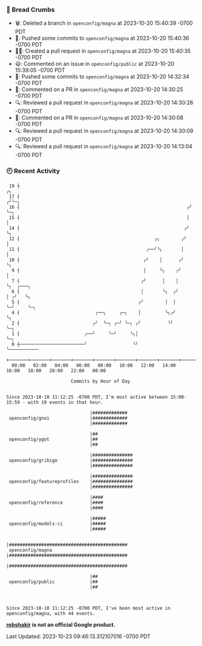 ### 🍞 Bread Crumbs

 * 🗑: Deleted a branch in `openconfig/magna` at 2023-10-20 15:40:39 -0700 PDT
 * 🚢: Pushed some commits to `openconfig/magna` at 2023-10-20 15:40:36 -0700 PDT
 * ✍🏼: Created a pull request in `openconfig/magna` at 2023-10-20 15:40:35 -0700 PDT
 * 😃: Commented on an issue in `openconfig/public` at 2023-10-20 15:39:05 -0700 PDT
 * 🚢: Pushed some commits to `openconfig/magna` at 2023-10-20 14:32:34 -0700 PDT
 * 💬: Commented on a PR in  `openconfig/magna` at 2023-10-20 14:30:25 -0700 PDT
 * 🔍: Reviewed a pull request in  `openconfig/magna` at 2023-10-20 14:30:26 -0700 PDT
 * 💬: Commented on a PR in  `openconfig/magna` at 2023-10-20 14:30:08 -0700 PDT
 * 🔍: Reviewed a pull request in  `openconfig/magna` at 2023-10-20 14:30:09 -0700 PDT
 * 🔍: Reviewed a pull request in  `openconfig/magna` at 2023-10-20 14:13:04 -0700 PDT

### 🕘 Recent Activity
```
 19 ┼                                                                ╭╮
 17 ┤                                                               ╭╯╰─╮
 16 ┤                                                              ╭╯   ╰─╮
 15 ┤                                                              │      │
 14 ┤                                                             ╭╯      ╰╮
 12 ┤                                                  ╭╮        ╭╯        │
 11 ┤                                               ╭──╯╰╮       │         │
 10 ┤                                              ╭╯    │      ╭╯         ╰╮
  9 ┤                                              │     ╰╮    ╭╯           │
  7 ┤                                             ╭╯      │    │            ╰╮  ╭───╮
  6 ┤                                             │       ╰╮  ╭╯             │ ╭╯   ╰╮
  5 ┤                                            ╭╯        │  │              ╰─╯     ╰─╮
  4 ┤                            ╭──╮     ╭─╮    │         ╰╮╭╯                        ╰╮
  2 ┤                           ╭╯  ╰─╮ ╭─╯ ╰─╮ ╭╯          ╰╯                          ╰─╮
  1 ┤                        ╭──╯     ╰─╯     ╰╮│                                         ╰─╮
  0 ┼────────────────────────╯                 ╰╯                                           ╰───────────
    +───────+───────+───────+───────+───────+───────+───────+───────+───────+───────+───────+───────+────
  00:00   02:00   04:00   06:00   08:00   10:00   12:00   14:00   16:00   18:00   20:00   22:00   00:00   

						Commits by Hour of Day


Since 2023-10-10 11:12:25 -0700 PDT, I'm most active between 15:00-15:59 - with 19 events in that hour.

```



```
                               |#############
 openconfig/gnoi               |#############
                               |#############

                               |##
 openconfig/ygot               |##
                               |##

                               |###############
 openconfig/gribigo            |###############
                               |###############

                               |###############
 openconfig/featureprofiles    |###############
                               |###############

                               |####
 openconfig/reference          |####
                               |####

                               |#####
 openconfig/models-ci          |#####
                               |#####

                               |############################################
 openconfig/magna              |############################################
                               |############################################

                               |##
 openconfig/public             |##
                               |##



Since 2023-10-10 11:12:25 -0700 PDT, I've been most active in openconfig/magna, with 44 events.

```
**[robshakir](mailto:robjs@google.com) is not an official Google product.**  


Last Updated: 2023-10-23 09:46:13.312107016 -0700 PDT
